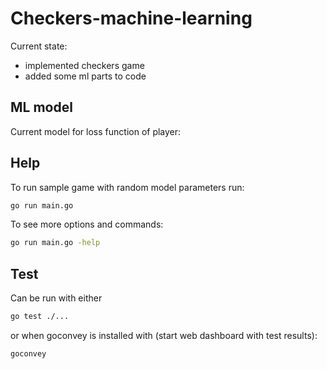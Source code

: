 # Checkers-machine-learning

Current state:

- implemented checkers game
- added some ml parts to code


## ML model

Current model for loss function of player:

## Help

To run sample game with random model parameters run:

```bash
go run main.go
```


To see more options and commands:

```bash
go run main.go -help
```

## Test

Can be run with either

```bash
go test ./...
```

or when goconvey is installed with (start web dashboard with test results):

```bash
goconvey
```